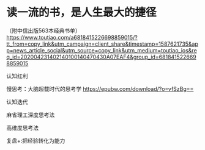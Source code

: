 # 读一流的书，是人生最大的捷径
（附中信出版563本经典书单）
https://www.toutiao.com/a6818415226698859015/?tt_from=copy_link&utm_campaign=client_share&timestamp=1587621735&app=news_article_social&utm_source=copy_link&utm_medium=toutiao_ios&req_id=202004231402140100140470430A07EAF4&group_id=6818415226698859015

认知红利

慢思考：大脑超载时代的思考学
https://epubw.com/download/?o=vfSzBg==

认知迭代

麻省理工深度思考法

高维度思考法

复盘+:把经验转化为能力
